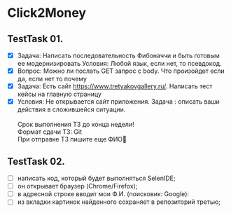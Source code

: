 # Click2Money 
## TestTask 01.

- [x] Задача: Написать последовательность Фибоначчи и быть готовым ее модернизировать
Условия: Любой язык, если нет, то псевдокод.
- [x] Вопрос: Можно ли послать GET запрос с body. Что произойдет если да, если нет то почему
- [x] Задача: Есть сайт https://www.tretyakovgallery.ru/. Написать тест кейсы на главную страницу
- [x] Условия: Не открывается сайт приложения. Задача : описать ваши действия в сложившейся ситуации.
</br></br>Срок выполнения ТЗ до конца недели!
</br>Формат сдачи ТЗ: Git
</br>При отправке ТЗ пишите еще ФИО🙏

## TestTask 02.
- [ ] написать код, который будет выполняться SelenIDE;
- [ ] он открывает браузер (Chrome/Firefox);
- [ ] в адресной строке вводит мои Ф.И. (поисковик: Google):
- [ ] из вкладки картинок найденного сохраняет в репозиторий третью;